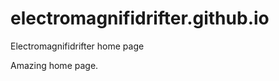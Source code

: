 # electromagnifidrifter.github.io
Electromagnifidrifter home page

Amazing home page.  

  
    
  
      
            
                  
        
          
  
          

  
  
    

        
  

    
    
    

  
  



    
  

  

  
    
  
  


    
    





    
  

  
  
  

  
  


     









  









